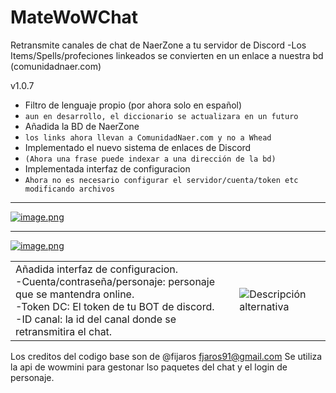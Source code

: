 
# MateWoWChat
Retransmite canales de chat de NaerZone a tu servidor de Discord
-Los Items/Spells/profeciones linkeados se convierten en un enlace a nuestra bd (comunidadnaer.com)

v1.0.7
- Filtro de lenguaje propio (por ahora solo en español)
- `aun en desarrollo, el diccionario se actualizara en un futuro`
- Añadida la BD de NaerZone
- `los links ahora llevan a ComunidadNaer.com y no a Whead`
- Implementado el nuevo sistema de enlaces de Discord
- `(Ahora una frase puede indexar a una dirección de la bd)`
- Implementada interfaz de configuracion
- `Ahora no es necesario configurar el servidor/cuenta/token etc modificando archivos`


-----------------------------------------------------------------
[![image.png](https://i.postimg.cc/hGWm1NYS/image.png)](https://postimg.cc/G4K9cgrN)

-----------------------------------------------------------------

[![image.png](https://i.postimg.cc/YqvPjjZh/image.png)](https://postimg.cc/gnPsTcYW)


<table>
  <tr>
    <td>
      <!-- Aquí va tu texto -->
      Añadida interfaz de configuracion. <br>
      -Cuenta/contraseña/personaje: personaje que se mantendra online. <br>
      -Token DC: El token de tu BOT de discord. <br>
      -ID canal: la id del canal donde se retransmitira el chat.
    </td>
    <td>
      <!-- Aquí va tu imagen -->
      <img src="https://i.postimg.cc/pd9pXB9R/image.png" alt="Descripción alternativa">
    </td>
  </tr>
</table>

Los creditos del codigo base son de @fijaros fjaros91@gmail.com
Se utiliza la api de wowmini  para gestonar lso paquetes del chat y el login de personaje.
